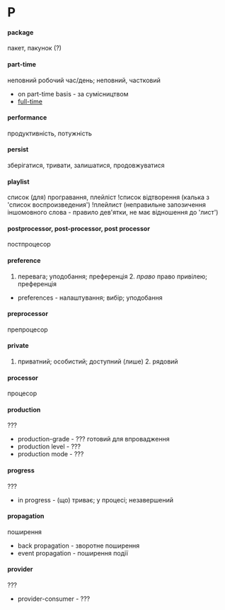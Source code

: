# P

#### package
пакет, пакунок (?)

#### part-time
неповний робочий час/день; неповний, частковий
  - on part-time basis - за сумісництвом
  - [full-time](./F.md#full-time)

#### performance
продуктивність, потужність

#### persist
зберігатися, тривати, залишатися, продовжуватися

#### playlist
список (для) програвання, плейліст
!список відтворення (калька з 'список воспроизведения')
!плейлист (неправильне запозичення іншомовного слова - правило дев'ятки, не має відношення до 'лист')

#### postprocessor, post-processor, post processor
постпроцесор

#### preference
1. перевага; уподобання; преференція 2. _право_ право привілею; преференція
  - preferences - налаштування; вибір; уподобання

#### preprocessor
препроцесор

#### private
1. приватний; особистий; доступний (лише) 2. рядовий

#### processor
процесор

#### production
???
  - production-grade - ??? готовий для впровадження
  - production level - ???
  - production mode - ???
  
#### progress
???
  - in progress - (що) триває; у процесі; незавершений

#### propagation
поширення
  - back propagation - зворотне поширення
  - event propagation - поширення події

#### provider
???
  - provider-consumer - ???
